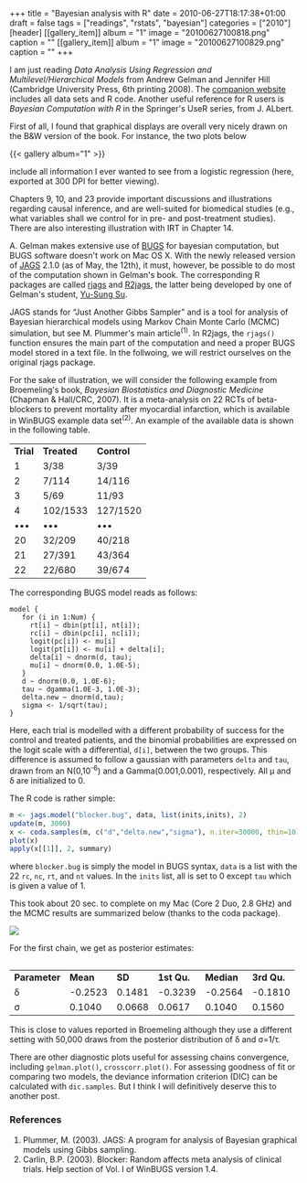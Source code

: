 +++
title = "Bayesian analysis with R"
date = 2010-06-27T18:17:38+01:00
draft = false
tags = ["readings", "rstats", "bayesian"]
categories = ["2010"]
[header]
[[gallery_item]]
album = "1"
image = "20100627100818.png"
caption = ""
[[gallery_item]]
album = "1"
image = "20100627100829.png"
caption = ""
+++

I am just reading *Data Analysis Using Regression and Multilevel/Hierarchical Models* from Andrew Gelman and Jennifer Hill (Cambridge University Press, 6th printing 2008). The [companion website][companion website] includes all data sets and R code. Another useful reference for R users is *Bayesian Computation with R* in the Springer's UseR series, from J. ALbert.

First of all, I found that graphical displays are overall very nicely drawn on the B&W version of the book. For instance, the two plots below

{{< gallery album="1" >}}

include all information I ever wanted to see from a logistic regression (here, exported at 300 DPI for better viewing).

Chapters 9, 10, and 23 provide important discussions and illustrations regarding causal inference, and are well-suited for biomedical studies (e.g., what variables shall we control for in pre- and post-treatment studies). There are also interesting illustration with IRT in Chapter 14.

A. Gelman makes extensive use of [BUGS] for bayesian computation, but BUGS software doesn't work on Mac OS X. With the newly released version of [JAGS] 2.1.0 (as of May, the 12th), it must, however, be possible to do most of the computation shown in Gelman's book. The corresponding R packages are called [rjags][rjags] and [R2jags][R2jags], the latter being developed by one of Gelman's student, [Yu-Sung Su].

JAGS stands for “Just Another Gibbs Sampler” and is a tool for analysis of Bayesian hierarchical models using Markov Chain Monte Carlo (MCMC) simulation, but see M. Plummer's main article<sup>(1)</sup>. In R2jags, the `rjags()` function ensures the main part of the computation and need a proper BUGS model stored in a text file. In the follwoing, we will restrict ourselves on the original rjags package.


For the sake of illustration, we will consider the following example from Broemeling's book, *Bayesian Biostatistics and Diagnostic Medicine* (Chapman & Hall/CRC, 2007). It is a meta-analysis on 22 RCTs of beta-blockers to prevent mortality after myocardial infarction, which is available in WinBUGS example data set<sup>(2)</sup>. An example of the available data is shown in the following table.

<table border="0">
<tbody>
<tr>
<td><strong>Trial</strong></td>
<td><strong>Treated</strong></td>
<td><strong>Control</strong></td>
</tr>
<tr>
<td>1</td><td>3/38</td><td>3/39</td>
</tr>
<tr>
<td>2</td><td>7/114</td><td>14/116</td>
</tr>
<tr>
<td>3</td><td>5/69</td><td>11/93</td>
</tr>
<tr>
<td>4</td><td>102/1533</td><td>127/1520</td>
</tr>
<tr>
<td>•••</td><td>•••</td><td>•••</td>
</tr>
<tr>
<td>20</td><td>32/209</td><td>40/218</td>
</tr>
<tr>
<td>21</td><td>27/391</td><td>43/364</td>
</tr>
<tr>
<td>22</td><td>22/680</td><td>39/674</td>
</tr>
</tbody>
</table>

The corresponding BUGS model reads as follows:

```
model {
   for (i in 1:Num) {
     rt[i] ~ dbin(pt[i], nt[i]);
     rc[i] ~ dbin(pc[i], nc[i]);
     logit(pc[i]) <- mu[i] 
     logit(pt[i]) <- mu[i] + delta[i];
     delta[i] ~ dnorm(d, tau);
     mu[i] ~ dnorm(0.0, 1.0E-5);
   }
   d ~ dnorm(0.0, 1.0E-6);
   tau ~ dgamma(1.0E-3, 1.0E-3);
   delta.new ~ dnorm(d,tau);
   sigma <- 1/sqrt(tau);
}
```

Here, each trial is modelled with a different probability of success for the control and treated patients, and the binomial probabilities are expressed on the logit scale with a differential, `d[i]`, between the two groups. This difference is assumed to follow a gaussian with parameters `delta` and `tau`, drawn from an N(0,10<sup>-6</sup>) and a Gamma(0.001,0.001), respectively. All μ and δ are initialized to 0.

The R code is rather simple:

```r
m <- jags.model("blocker.bug", data, list(inits,inits), 2)
update(m, 3000)
x <- coda.samples(m, c("d","delta.new","sigma"), n.iter=30000, thin=10)
plot(x)
apply(x[[1]], 2, summary)
```

where `blocker.bug` is simply the model in BUGS syntax, `data` is a list with the 22 `rc`, `nc`, `rt`, and `nt` values. In the `inits` list, all is set to 0 except `tau` which is given a value of 1.

This took about 20 sec. to complete on my Mac (Core 2 Duo, 2.8 GHz) and the MCMC results are summarized below (thanks to the coda package).

![](/img/20100627175212.png)

For the first chain, we get as posterior estimates:

<table border="0" align="right">
<tbody>
<tr>
<td><strong>Parameter</strong></td>
<td><strong>Mean</strong></td>
<td><strong>SD</strong></td>
<td><strong>1st Qu.</strong></td>
<td><strong>Median</strong></td>
<td><strong>3rd Qu.</strong></td>
</tr>
<tr>
<td>δ</td><td>-0.2523</td><td>0.1481</td><td>-0.3239</td><td>-0.2564</td><td>-0.1810</td>
</tr>
<tr>
<td>σ</td><td>0.1040</td><td>0.0668</td><td>0.0617</td><td>0.1040</td><td>0.1560</td>
</tr>
</tbody>
</table>

This is close to values reported in Broemeling although they use a different setting with 50,000 draws from the posterior distribution of δ and σ=1/τ.
  
There are other diagnostic plots useful for assessing chains convergence, including `gelman.plot()`, `crosscorr.plot()`. For assessing goodness of fit or comparing two models, the deviance information criterion (DIC) can be calculated with `dic.samples`. But I think I will definitively deserve this to another post.


### References
1. Plummer, M. (2003). JAGS: A program for analysis of Bayesian graphical models using Gibbs sampling.
2. Carlin, B.P. (2003). Blocker: Random affects meta analysis of clinical trials. Help section of Vol. I of WinBUGS version 1.4.

[companion website]: http://www.stat.columbia.edu/~gelman/arm/
[BUGS]: www.mrc-bsu.cam.ac.uk/bugs/
[JAGS]: http://www-fis.iarc.fr/~martyn/software/jags/
[rjags]: http://cran.r-project.org/web/packages/rjags/
[R2jags]: http://cran.r-project.org/web/packages/R2jags/
[Yu-Sung Su]: http://www.stat.columbia.edu/~yusung/

